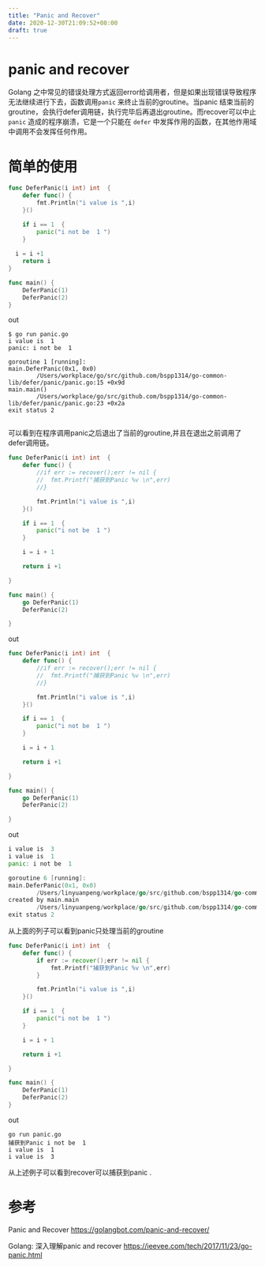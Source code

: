 ```yaml
---
title: "Panic and Recover"
date: 2020-12-30T21:09:52+08:00
draft: true
---
```


# panic and recover 

Golang 之中常见的错误处理方式返回error给调用者，但是如果出现错误导致程序无法继续进行下去，函数调用`panic` 来终止当前的groutine。当panic 结束当前的groutine，会执行defer调用链，执行完毕后再退出groutine。而recover可以中止 `panic` 造成的程序崩溃，它是一个只能在 `defer` 中发挥作用的函数，在其他作用域中调用不会发挥任何作用。



# 简单的使用

```go
func DeferPanic(i int) int  {
	defer func() {
		fmt.Println("i value is ",i)
	}()

	if i == 1  {
		panic("i not be  1 ")
	}
  
  i = i +1 
	return i
}

func main() {
	DeferPanic(1)
	DeferPanic(2)
}
```
out


```shell
$ go run panic.go
i value is  1
panic: i not be  1 

goroutine 1 [running]:
main.DeferPanic(0x1, 0x0)
        /Users/workplace/go/src/github.com/bspp1314/go-common-lib/defer/panic/panic.go:15 +0x9d
main.main()
        /Users/workplace/go/src/github.com/bspp1314/go-common-lib/defer/panic/panic.go:23 +0x2a
exit status 2


```

可以看到在程序调用panic之后退出了当前的groutine,并且在退出之前调用了defer调用链。 

```go
func DeferPanic(i int) int  {
	defer func() {
		//if err := recover();err != nil {
		//	fmt.Printf("捕获到Panic %v \n",err)
		//}

		fmt.Println("i value is ",i)
	}()

	if i == 1  {
		panic("i not be  1 ")
	}

	i = i + 1

	return i +1

}

func main() {
	go DeferPanic(1)
	DeferPanic(2)

}
```

out 

```go
func DeferPanic(i int) int  {
	defer func() {
		//if err := recover();err != nil {
		//	fmt.Printf("捕获到Panic %v \n",err)
		//}

		fmt.Println("i value is ",i)
	}()

	if i == 1  {
		panic("i not be  1 ")
	}

	i = i + 1

	return i +1

}

func main() {
	go DeferPanic(1)
	DeferPanic(2)

}
```
out 
```go
i value is  3
i value is  1
panic: i not be  1 

goroutine 6 [running]:
main.DeferPanic(0x1, 0x0)
        /Users/linyuanpeng/workplace/go/src/github.com/bspp1314/go-common-lib/defer/panic/panic.go:17 +0xab
created by main.main
        /Users/linyuanpeng/workplace/go/src/github.com/bspp1314/go-common-lib/defer/panic/panic.go:27 +0x3e
exit status 2

```

从上面的列子可以看到panic只处理当前的groutine 







```go
func DeferPanic(i int) int  {
	defer func() {
		if err := recover();err != nil {
			fmt.Printf("捕获到Panic %v \n",err)
		}

		fmt.Println("i value is ",i)
	}()

	if i == 1  {
		panic("i not be  1 ")
	}

	i = i + 1

	return i +1

}

func main() {
	DeferPanic(1)
	DeferPanic(2)
}
```



out 

```
go run panic.go
捕获到Panic i not be  1  
i value is  1
i value is  3

```

从上述例子可以看到recover可以捕获到panic .



















# 参考 

Panic and Recover  https://golangbot.com/panic-and-recover/

Golang: 深入理解panic and recover  https://ieevee.com/tech/2017/11/23/go-panic.html